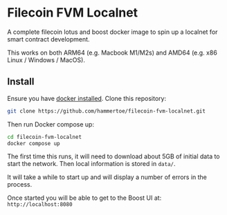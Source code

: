 # Filecoin FVM Localnet
A complete filecoin lotus and boost docker image to spin up a localnet for smart contract development.

This works on both ARM64 (e.g. Macbook M1/M2s) and AMD64 (e.g. x86 Linux / Windows / MacOS).


## Install
Ensure you have [docker installed](https://docs.docker.com/get-docker/). Clone this repository:

```sh
git clone https://github.com/hammertoe/filecoin-fvm-localnet.git
```

Then run Docker compose up:

```sh
cd filecoin-fvm-localnet
docker compose up
```

The first time this runs, it will need to download about 5GB of initial data to start the network. Then local information is stored in `data/`. 

It will take a while to start up and will display a number of errors in the process.

Once started you will be able to get to the Boost UI at: `http://localhost:8080`
